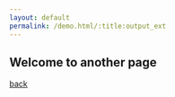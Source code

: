 ```yaml
---
layout: default
permalink: /demo.html/:title:output_ext
---
```


## Welcome to another page

[back](./)
